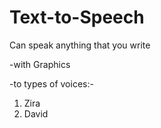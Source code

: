 # Text-to-Speech
Can speak anything that you write

-with Graphics

-to types of voices:-
   
   1) Zira
   2) David
